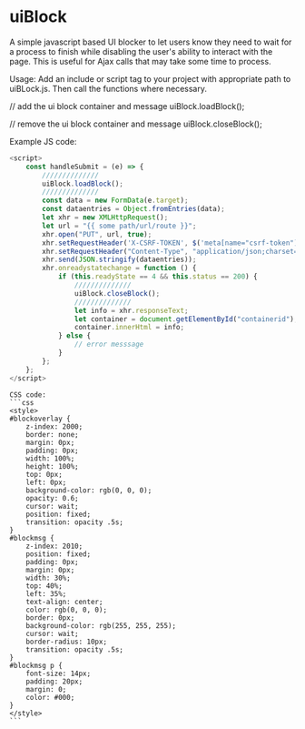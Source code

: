 # uiBlock

A simple javascript based UI blocker to let users know they need to wait for a process to finish while disabling the user's ability to interact with the page.  This is useful for Ajax calls that may take some time to process.

Usage: Add an include or script tag to your project with appropriate path to uiBLock.js.  Then call the functions where necessary.

// add the ui block container and message
uiBlock.loadBlock();

// remove the ui block container and message
uiBlock.closeBlock();

Example JS code:
```javascript
<script>
    const handleSubmit = (e) => {
        //////////////
        uiBlock.loadBlock();
        //////////////
        const data = new FormData(e.target);
        const dataentries = Object.fromEntries(data);
        let xhr = new XMLHttpRequest();
        let url = "{{ some path/url/route }}";
        xhr.open("PUT", url, true);
        xhr.setRequestHeader('X-CSRF-TOKEN', $('meta[name="csrf-token"]').attr('content'));
        xhr.setRequestHeader("Content-Type", "application/json;charset=UTF-8");
        xhr.send(JSON.stringify(dataentries));
        xhr.onreadystatechange = function () {
            if (this.readyState == 4 && this.status == 200) {
                //////////////
                uiBlock.closeBlock();
                //////////////
                let info = xhr.responseText;
                let container = document.getElementById("containerid");
                container.innerHtml = info;
            } else {
                // error messsage
            }
        };
    };
</script>
```
    CSS code: 
    ```css
    <style>
    #blockoverlay {
        z-index: 2000;
        border: none;
        margin: 0px;
        padding: 0px;
        width: 100%;
        height: 100%;
        top: 0px;
        left: 0px;
        background-color: rgb(0, 0, 0);
        opacity: 0.6;
        cursor: wait;
        position: fixed;
        transition: opacity .5s;
    }
    #blockmsg {
        z-index: 2010;
        position: fixed;
        padding: 0px;
        margin: 0px;
        width: 30%;
        top: 40%;
        left: 35%;
        text-align: center;
        color: rgb(0, 0, 0);
        border: 0px;
        background-color: rgb(255, 255, 255);
        cursor: wait;
        border-radius: 10px;
        transition: opacity .5s;
    }
    #blockmsg p {
        font-size: 14px;
        padding: 20px;
        margin: 0;
        color: #000;
    }
    </style>
    ```